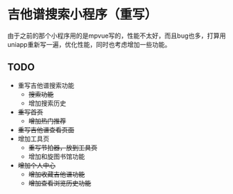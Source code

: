 # 吉他谱搜索小程序（重写）

由于之前的那个小程序用的是mpvue写的，性能不太好，而且bug也多，打算用uniapp重新写一遍，优化性能，同时也考虑增加一些功能。

## TODO
+ 重写吉他谱搜索功能
   + ~~搜索功能~~
   + 增加搜索历史 
+ ~~重写首页~~
   + ~~增加热门推荐~~  
+ ~~重写吉他谱查看页面~~
+ 增加工具页
   + ~~重写节拍器，放到工具页~~ 
   + 增加和旋图书馆功能
+ ~~增加个人中心~~
   + ~~增加收藏吉他谱功能~~
   + ~~增加查看浏览历史功能~~

